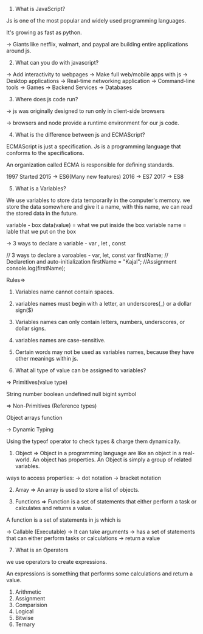 1. What is JavaScript?

Js is one of the most popular and widely used programming languages.

It's growing as fast as python.

-> Giants like netflix, walmart, and paypal are building entire applications around js.


2. What can you do with javascript?

-> Add interactivity to webpages
-> Make full web/mobile apps with js
-> Desktop applications
-> Real-time networking application
-> Command-line tools
-> Games
-> Backend Services
-> Databases


3. Where does js code run?

-> js was originally designed to run only in client-side browsers


-> browsers and node provide a runtime environment for our js code.

4. What is the difference between js and ECMAScript?

ECMAScript is just a specification. Js is a programming language that conforms to the specifications.

An organization called ECMA is responsible for defining standards.

1997 Started
2015 -> ES6(Many new features)
2016 -> ES7
2017 -> ES8

5. What is a Variables?

We use variables to store data temporarily in the computer's memory. we store the data somewhere and give it a name, with this name, we can read the stored data in the future.

variable - box
data(value) = what we put inside the box
variable name = lable that we put on the box

-> 3 ways to declare a variable - var , let , const

// 3 ways to declare a varoables - var, let, const
var firstName; // Declaretion and auto-initialization
firstName = "Kajal"; //Assignment
console.log(firstName);

Rules=>
1. Variables name cannot contain spaces.

2. variables names must begin with a letter, an underscores(_) or a dollar sign($)

3. Variables names can only contain letters, numbers, underscores, or dollar signs.

4. variables names are case-sensitive.

5. Certain words may not be used as variables names, because they have other meanings within js.

6. What all type of value can be assigned to variables?

=> Primitives(value type)

String
number
boolean
undefined
null
bigint
symbol

=> Non-Primitives (Reference types)

Object
arrays
function

-> Dynamic Typing

Using the typeof operator to check types & charge them dynamically.


1. Object => Object in a programming language are like an object in a real-world. An object has properties. An Object is simply a group of related variables.

ways to access properties:
-> dot notation
-> bracket notation


2. Array => An array is used to store a list of objects.

3. Functions => Function is a set of statements that either  perform a task or calculates and returns a value.

A function is a set of statements in js which is

-> Callable (Executable)
-> It can take arguments
-> has a set of statements that can either perform tasks or calculations
-> return a value

7. What is an Operators

we use operators to create expressions.

An expressions is something that performs some calculations and return a value.

1. Arithmetic 
2. Assignment
3. Comparision
4. Logical
5. Bitwise
6. Ternary 





